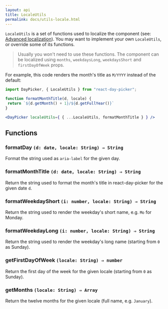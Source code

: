 ```yaml
---
layout: api
title: LocaleUtils
permalink: docs/utils-locale.html
---
```


`LocaleUtils` is a set of functions used to localize the component (see: [Advanced localization](localization-advanced.md)). You may want to implement your own `LocaleUtils`, or override some of its functions.

> Usually you won't need to use these functions. The component can be localized using `months`, `weekdaysLong`, `weekdaysShort` and `firstDayOfWeek` props.

For example, this code renders the month's title as `M/YYYY` instead of the default:

```jsx
import DayPicker, { LocaleUtils } from "react-day-picker";

function formatMonthTitle(d, locale) {
 return `${d.getMonth() + 1}/${d.getFullYear()}`
}

<DayPicker localeUtils={ { ...LocaleUtils, formatMonthTitle } } />

```

## Functions

### formatDay `(d: date, locale: String) ⇒ String`

Format the string used as `aria-label` for the given day.

### formatMonthTitle `(d: date, locale: String) ⇒ String`

Return the string used to format the month's title in react-day-picker for the given date `d`.

### formatWeekdayShort `(i: number, locale: String) ⇒ String`

Return the string used to render the weekday's short name, e.g. `Mo` for Monday.

### formatWeekdayLong `(i: number, locale: String) ⇒ String`

Return the string used to render the weekday's long name (starting from `0` as Sunday).

### getFirstDayOfWeek `(locale: String) ⇒ number`

Return the first day of the week for the given locale (starting from `0` as Sunday).

### getMonths `(locale: String) ⇒ Array`

Return the twelve months for the given locale (full name, e.g. `January`).
